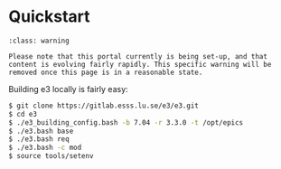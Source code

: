 # Quickstart

```{admonition} Under Construction
:class: warning

Please note that this portal currently is being set-up, and that content is evolving fairly rapidly. This specific warning will be removed once this page is in a reasonable state. 
```

Building e3 locally is fairly easy:

```bash
$ git clone https://gitlab.esss.lu.se/e3/e3.git
$ cd e3
$ ./e3_building_config.bash -b 7.04 -r 3.3.0 -t /opt/epics
$ ./e3.bash base
$ ./e3.bash req
$ ./e3.bash -c mod
$ source tools/setenv
```
